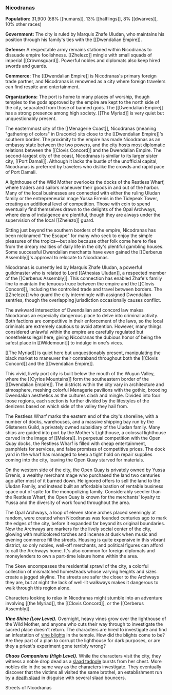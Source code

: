### Nicodranas

**Population:** 31,900 (68% [[humans]], 13% [[halflings]], 8% [[dwarves]], 10% other races)

**Government:** The city is ruled by Marquis Zhafe Uludan, who maintains his position through his family's ties with the [[Dwendalian Empire]].

**Defense:** A respectable army remains stationed within Nicodranas to dissuade empire foolishness. [[Zhelezo]] mingle with small squads of imperial [[Crownsguard]]. Powerful nobles and diplomats also keep hired swords and guards.

**Commerce:** The [[Dwendalian Empire]] is Nicodranas's primary foreign trade partner, and Nicodranas is renowned as a city where foreign travelers can find respite and entertainment.

**Organizations:** The port is home to many places of worship, though temples to the gods approved by the empire are kept to the north side of the city, separated from those of banned gods. The [[Dwendalian Empire]] has a strong presence among high society. [[The Myriad]] is very quiet but unquestionably present.

The easternmost city of the [[Menagerie Coast]], Nicodranas (meaning "gathering of colors" in Draconic) sits close to the [[Dwendalian Empire]]'s southern border. The proximity to the empire has made Nicodranas as an embassy state between the two powers, and the city hosts most diplomatic relations between the [[Clovis Concord]] and the Dwendalian Empire. The second-largest city of the coast, Nicodranas is similar to its larger sister city, [[Port Damali]]. Although it lacks the bustle of the unofficial capital, Nicodranas is preferred by travelers who dislike the crowds and rapid pace of Port Damali.

A lighthouse of the Wild Mother overlooks the docks of the Restless Wharf, where traders and sailors maneuver their goods in and out of the harbor. Many of the local businesses are connected with either the ruling Uludan family or the entrepreneurial mage Yussa Errenis in the Tidepeak Tower, creating an additional level of competition. Those with coin to spend eventually find themselves drawn to the delights of the Opal Archways, where dens of indulgence are plentiful, though they are always under the supervision of the local [[Zhelezo]] guard.

Sitting just beyond the southern borders of the empire, Nicodranas has been nicknamed "the Escape" for many who seek to enjoy the simple pleasures of the tropics—but also because other folk come here to flee from the dreary realities of daily life in the city's plentiful gambling houses. Some successful Dwendalian merchants have even gained the [[Cerberus Assembly]]'s approval to relocate to Nicodranas.

Nicodranas is currently led by Marquis Zhafe Uludan, a powerful guildmaster who is related to Lord [[Athesias Uludan]], a respected member of the [[Cerberus Assembly]]. This connection has enabled Zhafe's family line to maintain the tenuous truce between the empire and the [[Clovis Concord]], including the controlled trade and travel between borders. The [[Zhelezo]] who guard the city intermingle with assigned Dwendalian sentries, though the overlapping jurisdiction occasionally causes conflict.

The awkward intersection of Dwendalian and concord law makes Nicodranas an especially dangerous place to delve into criminal activity. Both factions are competitive in their enforcement of the laws, so the local criminals are extremely cautious to avoid attention. However, many things considered unlawful within the empire are carefully regulated but nonetheless legal here, giving Nicodranas the dubious honor of being the safest place in [[Wildemount]] to indulge in one's vices.

[[The Myriad]] is quiet here but unquestionably present, manipulating the black market to maneuver their contraband throughout both the [[Clovis Concord]] and the [[Dwendalian Empire]].

This vivid, lively port city is built below the mouth of the Wuyun Valley, where the [[Cyrios Mountains]] form the southeastern border of the [[Dwendalian Empire]]. The districts within the city vary in architecture and atmosphere, meshing colorful Menagerie pavilions with the gothic, brooding Dwendalian aesthetics as the cultures clash and mingle. Divided into four loose regions, each section is further divided by the lifestyles of the denizens based on which side of the valley they hail from.

The Restless Wharf marks the eastern end of the city's shoreline, with a number of docks, warehouses, and a massive shipping bay run by the Glisteners Guild, a privately owned subsidiary of the Uludan family. Many ships are guided into port by the Mother's Lighthouse, a colossal lighthouse carved in the image of [[Melora]]. In perpetual competition with the Open Quay docks, the Restless Wharf is filled with cheap entertainment, pamphlets for services, and false promises of competitive prices. The dock yard in the wharf has managed to keep a tight hold on repair supplies coming into the city, leaving the Open Quay starved for materials.

On the western side of the city, the Open Quay is privately owned by Yussa Errenis, a wealthy merchant mage who purchased the land two centuries ago after most of it burned down. He ignored offers to sell the land to the Uludan Family, and instead built an affordable bastion of rentable business space out of spite for the monopolizing family. Considerably seedier than the Restless Wharf, the Open Quay is known for the merchants' loyalty to Yussa and the diversity of work found throughout the area.

The Opal Archways, a loop of eleven stone arches placed seemingly at random, were created when Nicodranas was founded centuries ago to mark the edges of the city, before it expanded far beyond its original boundaries. Now the Archways are markers for the lively social center of the city, glowing with multicolored torches and incense at dusk when music and evening commerce fill the streets. Housing is quite expensive in this vibrant district, so only nobles, well-off merchants, and political figures can afford to call the Archways home. It's also common for foreign diplomats and moneylenders to own a part-time leisure home within the area.

The Skew encompasses the residential sprawl of the city, a colorful collection of mismatched homesteads whose varying heights and sizes create a jagged skyline. The streets are safer the closer to the Archways they are, but at night the lack of well-lit walkways makes it dangerous to walk through this region alone.

Characters looking to relax in Nicodranas might stumble into an adventure involving [[the Myriad]], the [[Clovis Concord]], or the [[Cerberus Assembly]].

_**Vine Shine (Low Level).**_ Overnight, heavy vines grow over the lighthouse of the Wild Mother, and anyone who cuts their way through to investigate the sacred place doesn't return. The characters are hired to investigate and find an infestation of [vine blights](https://www.dndbeyond.com/monsters/vine-blight) in the temple. How did the blights come to be? Are they part of a plan to corrupt the lighthouse for dark purposes, or are they a priest's experiment gone terribly wrong?

_**Chaos Companions (High Level).**_ While the characters visit the city, they witness a noble drop dead as a [slaad tadpole](https://www.dndbeyond.com/monsters/slaad-tadpole) bursts from her chest. More nobles die in the same way as the characters investigate. They eventually discover that the victims all visited the same brothel, an establishment run by a [death slaad](https://www.dndbeyond.com/monsters/death-slaad) in disguise with several slaad bouncers.

[](https://media.dndbeyond.com/compendium-images/egtw/yDOyqyOocErRgYJK/03-04.png)

Streets of Nicodranas
